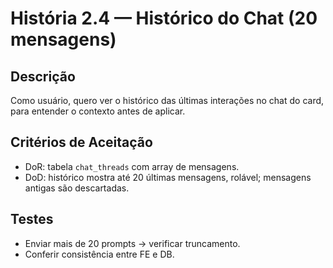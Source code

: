 # História 2.4 — Histórico do Chat (20 mensagens)

## Descrição
Como usuário, quero ver o histórico das últimas interações no chat do card, para entender o contexto antes de aplicar.

## Critérios de Aceitação
- DoR: tabela `chat_threads` com array de mensagens.
- DoD: histórico mostra até 20 últimas mensagens, rolável; mensagens antigas são descartadas.

## Testes
- Enviar mais de 20 prompts → verificar truncamento.
- Conferir consistência entre FE e DB.
